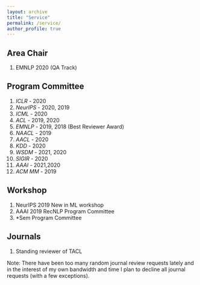 ```yaml
---
layout: archive
title: "Service"
permalink: /service/
author_profile: true
---
```


## Area Chair

1. EMNLP 2020 (QA Track)

## Program Committee

1. *ICLR* -  2020
2. *NeurIPS* - 2020, 2019
3. *ICML* - 2020
4. *ACL* - 2019, 2020
5. *EMNLP* - 2019, 2018 (Best Reviewer Award)
6. *NAACL* - 2019
7. *AACL* - 2020
8. *KDD* - 2020
9. *WSDM* - 2021, 2020
10. *SIGIR* - 2020
11. *AAAI* - 2021,2020
12. *ACM MM* - 2019

## Workshop
1. NeurIPS 2019 New in ML workshop
2. AAAI 2019 RecNLP Program Committee
3. \*Sem Program Committee

## Journals

1. Standing reviewer of TACL

Note: There have been too many random journal review requests lately and in the interest of my own bandwidth and time I plan to decline all journal requests (with a few exceptions). 
